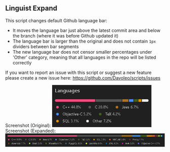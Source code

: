 ## Linguist Expand
This script changes default Github language bar:
- It moves the language bar just above the latest commit area and below the branch (where it was before Github updated it)
- The language bar is larger than the original and does not contain `1px` dividers between bar segments
- The new language bar does not censor smaller percentages under 'Other' category, meaning that all languages in the repo will be listed correctly

If you want to report an issue with this script or suggest a new feature please create a new issue here: https://github.com/Davoleo/scripts/issues

Screenshot (Original):
![original](original.png)
Screenshot (Expanded):
![expanded](expanded.png)